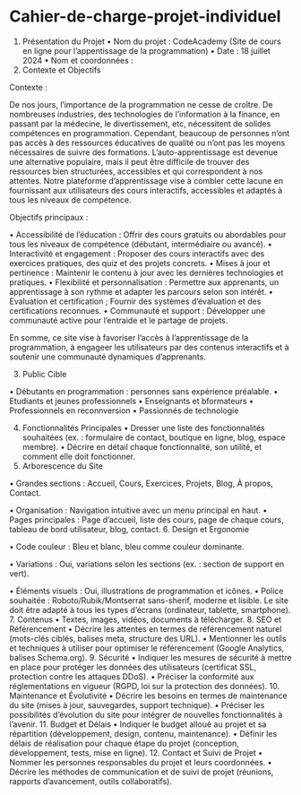 # Cahier-de-charge-projet-individuel

1. Présentation du Projet
•	Nom du projet : CodeAcademy (Site de cours en ligne pour l’appentissage de la programmation) 
•	Date :  18 juillet 2024
•	Nom et coordonnées :
2. Contexte et Objectifs

Contexte : 

De nos jours, l’importance de la programmation ne cesse de croître. De nombreuses industries, des technologies de l’information à la finance, en passant par la médecine, le divertissement, etc, nécessitent de solides compétences en programmation. Cependant, beaucoup de personnes n’ont pas accès à des ressources éducatives de qualité ou n’ont pas les moyens nécessaires de suivre des formations.
L’auto-apprentissage est devenue une alternative populaire, mais il peut être difficile de trouver des ressources bien structurées, accessibles et qui correspondent à nos attentes.
Notre plateforme d’apprentissage vise à combler cette lacune en fournissant aux utilisateurs des cours interactifs, accessibles et adaptés à tous les niveaux de compétence.

Objectifs principaux :

•	Accessibilité de l’éducation : Offrir des cours gratuits ou abordables pour tous les niveaux de compétence (débutant, intermédiaire ou avancé).
•	Interactivité et engagement : Proposer des cours interactifs avec des exercices pratiques, des quiz et des projets concrets.
•	Mises à jour et pertinence : Maintenir le contenu à jour avec les dernières technologies et pratiques.
•	Flexibilité et personnalisation : Permettre aux apprenants, un apprentissage à son rythme et adapter les parcours selon son intérêt.
•	Evaluation et certification ; Fournir  des systèmes d’évaluation et des certifications reconnues.
•	Communauté et support : Développer une communauté active pour l’entraide et le partage de projets.

En somme, ce site vise à favoriser l’accès à l’apprentissage de la programmation, à engageer les utilisateurs  par des contenus interactifs et à soutenir une communauté dynamiques d’apprenants.

3. Public Cible

•	Débutants en programmation : personnes sans expérience préalable.
•	Etudiants et jeunes professionnels
•	Enseignants et bformateurs
•	Professionnels en reconnversion
•	Passionnés de technologie
 
4. Fonctionnalités Principales
•	Dresser une liste des fonctionnalités souhaitées (ex. : formulaire de contact, boutique en ligne, blog, espace membre).
•	Décrire en détail chaque fonctionnalité, son utilité, et comment elle doit fonctionner.
5. Arborescence du Site

•  Grandes sections : Accueil, Cours, Exercices, Projets, Blog, À propos, Contact.

•  Organisation : Navigation intuitive avec un menu principal en haut.
•  Pages principales : Page d’accueil, liste des cours, page de chaque cours, tableau de bord utilisateur, blog, contact.
6. Design et Ergonomie

•  Code couleur : Bleu et blanc, bleu comme couleur dominante.

•  Variations : Oui, variations selon les sections (ex. : section de support en vert).

•  Éléments visuels : Oui, illustrations de programmation et icônes.
•  Police souhaitée : Roboto/Rubik/Montserrat sans-sherif, moderne et lisible.
Le site doit être adapté à tous les types d’écrans (ordinateur, tablette, smartphone).
7. Contenus
•	Textes, images, vidéos, documents à télécharger.
8. SEO et Référencement
•	Décrire les attentes en termes de référencement naturel (mots-clés ciblés, balises meta, structure des URL).
•	Mentionner les outils et techniques à utiliser pour optimiser le référencement (Google Analytics, balises Schema.org).
9. Sécurité
•	Indiquer les mesures de sécurité à mettre en place pour protéger les données des utilisateurs (certificat SSL, protection contre les attaques DDoS).
•	Préciser la conformité aux réglementations en vigueur (RGPD, loi sur la protection des données).
10. Maintenance et Évolutivité
•	Décrire les besoins en termes de maintenance du site (mises à jour, sauvegardes, support technique).
•	Préciser les possibilités d’évolution du site pour intégrer de nouvelles fonctionnalités à l’avenir.
11. Budget et Délais
•	Indiquer le budget alloué au projet et sa répartition (développement, design, contenu, maintenance).
•	Définir les délais de réalisation pour chaque étape du projet (conception, développement, tests, mise en ligne).
12. Contact et Suivi de Projet
•	Nommer les personnes responsables du projet et leurs coordonnées.
•	Décrire les méthodes de communication et de suivi de projet (réunions, rapports d’avancement, outils collaboratifs).
